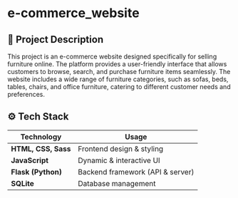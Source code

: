 # e-commerce_website

## 📌 Project Description  
This project is an e-commerce website designed specifically for selling furniture online. The platform provides a user-friendly interface that allows customers to browse, search, and purchase furniture items seamlessly. The website includes a wide range of furniture categories, such as sofas, beds, tables, chairs, and office furniture, catering to different customer needs and preferences. 
<br>

## ⚙️ Tech Stack  
| Technology       | Usage                          |
|-----------------|--------------------------------|
| **HTML, CSS, Sass**  | Frontend design & styling |
| **JavaScript**  | Dynamic & interactive UI      |
| **Flask (Python)** | Backend framework (API & server) |
| **SQLite**      | Database management           |
